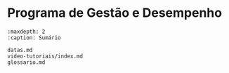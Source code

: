 # Programa de Gestão e Desempenho

```{toctree}
:maxdepth: 2
:caption: Sumário

datas.md
video-tutoriais/index.md
glossario.md
```